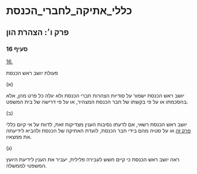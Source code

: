 # כללי_אתיקה_לחברי_הכנסת

## פרק ו׳: הצהרת הון

### סעיף 16

[16.](https://he.wikisource.org/wiki/כללי_אתיקה_לחברי_הכנסת#סעיף_16)

פעולת יושב ראש הכנסת

(א)

יושב ראש הכנסת ישמור על סודיות הצהרות חברי הכנסת ולא יגלה כל פרט מהן, אלא בהסכמתו או על פי בקשתו של חבר הכנסת המצהיר, או על פי דרישה של בית המשפט.

(ב)

יושב ראש הכנסת רשאי, אם לדעתו נסיבות הענין מצדיקות זאת, לדווח על אי קיום כללי [פרק זה](https://he.wikisource.org/wiki/כללי_אתיקה_לחברי_הכנסת#פרק_ו) או על סטיה מהם בידי חבר הכנסת, לועדת האתיקה של הכנסת ולהביא לידיעתה את ממצאיו.

(ג)

ראה יושב ראש הכנסת כי קיים חשש לעבירה פלילית, יעביר את הענין לידיעת היועץ המשפטי לממשלה.